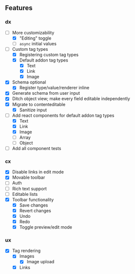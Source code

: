 ## Features

### dx

- [ ] More customizability
  - [x] "Editing" toggle
  - [ ] `async` initial values
- [ ] Custom tag types
  - [x] Registering custom tag types
  - [x] Default addon tag types
    - [x] Text
    - [x] Link
    - [x] Image
- [x] Schema optional
  - [x] Register type/value/renderer inline
- [x] Generate schema from user input
- [x] Ditch object view; make every field editable independently
- [x] Migrate to contenteditable
  - [x] Sanitize input
- [ ] Add react components for default addon tag types
  - [x] Text
  - [x] Link
  - [x] Image
  - [ ] Array
  - [ ] Object
- [ ] Add all component tests

### cx

- [x] Disable links in edit mode
- [x] Movable toolbar
- [ ] Auth
- [ ] Rich text support
- [ ] Editable lists
- [x] Toolbar functionality
  - [x] Save changes
  - [x] Revert changes
  - [x] Undo
  - [x] Redo
  - [x] Toggle preview/edit mode

### ux

- [x] Tag rendering
  - [x] Images
    - [x] Image upload
  - [x] Links
